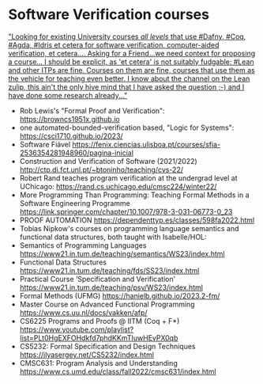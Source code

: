 # Software Verification courses

["Looking for existing University courses *all levels* that use #Dafny, #Coq, #Agda, #Idris et cetera for software verification, computer-aided verification, et cetera.... Asking for a Friend...we need context for proposing a course...
I should be explicit, as 'et cetera' is not suitably fudgable: #Lean and other ITPs are fine. Courses on them are fine, courses that use them as the vehicle for teaching even better.
I know about the channel on the Lean zulip, this ain't the only hive mind that I have asked the question ;-) and I have done some research already..."](https://x.com/jfdm/status/1714006851245732253?s=20)

-  Rob Lewis's "Formal Proof and Verification": https://browncs1951x.github.io
-  one automated-bounded-verification based, "Logic for Systems": https://csci1710.github.io/2023/
-  Software Fiável https://fenix.ciencias.ulisboa.pt/courses/sfia-2536354281948960/pagina-inicial
-  Construction and Verification of Software (2021/2022) http://ctp.di.fct.unl.pt/~btoninho/teaching/cvs-22/
-  Robert Rand teaches program verification at the undergrad level at UChicago: https://rand.cs.uchicago.edu/cmsc224/winter22/
-  More Programming Than Programming: Teaching Formal Methods in a Software Engineering Programme https://link.springer.com/chapter/10.1007/978-3-031-06773-0_23
-  PROOF AUTOMATION https://dependenttyp.es/classes/598fa2022.html
-  Tobias Nipkow's courses on programming language semantics and functional data structures, both taught with Isabelle/HOL:
  - Semantics of Programming Languages https://www21.in.tum.de/teaching/semantics/WS23/index.html
  - Functional Data Structures https://www21.in.tum.de/teaching/fds/SS23/index.html
  - Practical Course ‘Specification and Verification’ https://www21.in.tum.de/teaching/psv/WS23/index.html
- Formal Methods (UFMG) https://hanielb.github.io/2023.2-fm/
- Master Course on Advanced Functional Programming https://www.cs.uu.nl/docs/vakken/afp/
- CS6225 Programs and Proofs @ IITM (Coq + F*) https://www.youtube.com/playlist?list=PLt0HgEXFOHdkfd7phdKKmTIuwHEvPX0qb
- CS5232: Formal Specification and Design Techniques  https://ilyasergey.net/CS5232/index.html
- CMSC631: Program Analysis and Understanding https://www.cs.umd.edu/class/fall2022/cmsc631/index.html


